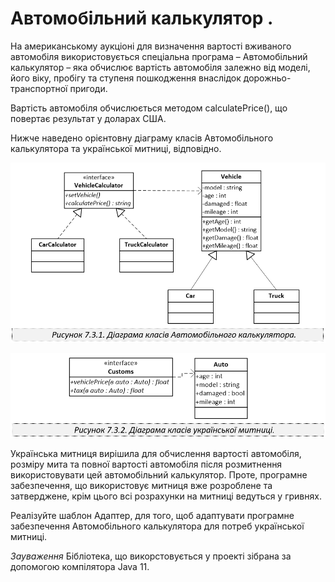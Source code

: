 Автомобільний калькулятор .
=======================

На американському аукціоні для визначення вартості вживаного
автомобіля використовується спеціальна програма –
Автомобільний калькулятор – яка обчислює вартість автомобіля
залежно від моделі, його віку, пробігу та ступеня пошкодження
внаслідок дорожньо-транспортної пригоди.

Вартість автомобіля обчислюється методом calculatePrice(),
що повертає результат у доларах США.

Нижче наведено орієнтовну діаграму класів Автомобільного калькулятора та української митниці, відповідно.

![Діаграма класів Автомобільного калькулятора](img.png)

![img_1.png](img_1.png)

Українська митниця вирішила для обчислення
вартості автомобіля, розміру мита та повної вартості автомобіля
після розмитнення використовувати цей автомобільний калькулятор.
Проте, програмне забезпечення, що використовує митниця вже
розроблене та затверджене, крім цього всі розрахунки на митниці
ведуться у гривнях.

Реалізуйте шаблон Адаптер, для того, щоб адаптувати програмне
забезпечення Автомобільного калькулятора для потреб української
митниці.

*Зауваження* Бібліотека, що викорстовується у проекті зібрана за
допомогою компілятора Java 11.
